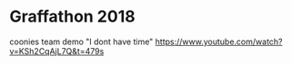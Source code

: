 # Graffathon 2018
coonies team demo "I dont have time"
https://www.youtube.com/watch?v=KSh2CqAjL7Q&t=479s
